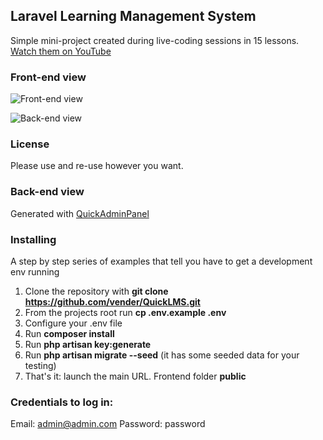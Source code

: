 ## Laravel Learning Management System

Simple mini-project created during live-coding sessions in 15 lessons. 
[Watch them on YouTube](https://www.youtube.com/watch?v=8c107aufU9s&list=PLdXLsjL7A9k0NlUGL9M7ah9Fnvo3HybRl)

### Front-end view 

![Front-end view](http://laraveldaily.com/wp-content/uploads/2017/08/Screen-Shot-2017-08-23-at-1.34.22-PM.png)

![Back-end view](http://laraveldaily.com/wp-content/uploads/2017/08/Screen-Shot-2017-08-23-at-1.34.35-PM.png)

### License

Please use and re-use however you want.

### Back-end view 
Generated with [QuickAdminPanel](https://quickadminpanel.com)

### Installing

A step by step series of examples that tell you have to get a development env running

1. Clone the repository with **git clone https://github.com/vender/QuickLMS.git**
2. From the projects root run **cp .env.example .env**
3. Configure your .env file
4. Run **composer install**
5. Run **php artisan key:generate**
6. Run **php artisan migrate --seed** (it has some seeded data for your testing)
7. That's it: launch the main URL. Frontend folder **public**

### Credentials to log in:

Email: admin@admin.com
Password: password
